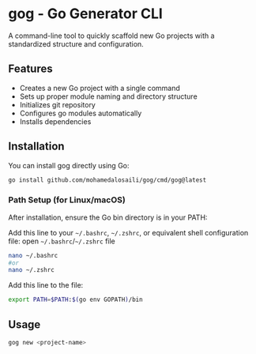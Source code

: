 # gog - Go Generator CLI

A command-line tool to quickly scaffold new Go projects with a standardized structure and configuration.

## Features

- Creates a new Go project with a single command
- Sets up proper module naming and directory structure 
- Initializes git repository
- Configures go modules automatically
- Installs dependencies

## Installation

You can install gog directly using Go:

```bash
go install github.com/mohamedalosaili/gog/cmd/gog@latest
```

### Path Setup (for Linux/macOS)

After installation, ensure the Go bin directory is in your PATH:

Add this line to your `~/.bashrc`, `~/.zshrc`, or equivalent shell configuration file:
open `~/.bashrc`/`~/.zshrc` file
```bash
nano ~/.bashrc
#or
nano ~/.zshrc
```

Add this line to the file:

```bash
export PATH=$PATH:$(go env GOPATH)/bin
```

## Usage

```bash
gog new <project-name>
```







